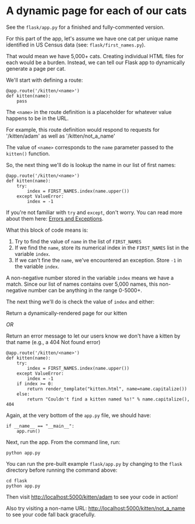 # A dynamic page for each of our cats

See the `flask/app.py` for a finished and fully-commented version.

For this part of the app, let's assume we have one cat per unique name identified in US Census data (see: `flask/first_names.py`).

That would mean we have 5,000+ cats. Creating individual HTML files for each would be a burden. Instead, we can tell our Flask app to dynamically generate a page per cat.

We'll start with defining a route:

    @app.route('/kitten/<name>')
    def kitten(name):
        pass

The `<name>` in the route definition is a placeholder for whatever value happens to be in the URL.

For example, this route definition would respond to requests for '/kitten/adam' as well as '/kitten/not_a_name'

The value of `<name>` corresponds to the `name` parameter passed to the `kitten()` function.

So, the next thing we'll do is lookup the name in our list of first names:

    @app.route('/kitten/<name>')
    def kitten(name):
        try:
            index = FIRST_NAMES.index(name.upper())
        except ValueError:
            index = -1

If you're not familiar with `try` and `except`, don't worry. You can read more about them here: [Errors and Exceptions](https://docs.python.org/2/tutorial/errors.html).

What this block of code means is:

1. Try to find the value of `name` in the list of `FIRST_NAMES`
2. If we find the `name`, store its numerical index in the `FIRST_NAMES` list in the variable `index`.
3. If we can't fine the `name`, we've encountered an exception. Store `-1` in the variable `index`.

A non-negative number stored in the variable `index` means we have a match. Since our list of names contains over 5,000 names, this non-negative number can be anything in the range 0-5000+.

The next thing we'll do is check the value of `index` and either:

Return a dynamically-rendered page for our kitten

*OR*

Return an error message to let our users know we don't have a kitten by that name (e.g., a 404 Not found error)

    @app.route('/kitten/<name>')
    def kitten(name):
        try:
            index = FIRST_NAMES.index(name.upper())
        except ValueError:
            index = -1
        if index >= 0:
            return render_template("kitten.html", name=name.capitalize())
        else:
            return "Couldn't find a kitten named %s!" % name.capitalize(), 404

Again, at the very bottom of the `app.py` file, we should have:

    if __name__ == "__main__":
        app.run()

Next, run the app. From the command line, run:

    python app.py

You can run the pre-built example `flask/app.py` by changing to the `flask` directory before running the command above:

    cd flask
    python app.py

Then visit [http://localhost:5000/kitten/adam](http://localhost:5000/kitten/adam) to see your code in action!

Also try visiting a non-name URL: [http://localhost:5000/kitten/not_a_name](http://localhost:5000/kitten/not_a_name) to see your code fall back gracefully.
